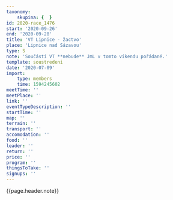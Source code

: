 ```yaml
---
taxonomy:
    skupina: {  }
id: 2020-race_1476
start: '2020-09-26'
end: '2020-09-28'
title: 'VT Lipnice - žactvo'
place: 'Lipnice nad Sázavou'
type: S
note: 'Součástí VT **nebude** JmL v tomto víkendu pořádané.'
template: soustredeni
date: '2020-07-09'
import:
    type: members
    time: 1594245602
meetTime: ''
meetPlace: ''
link: ''
eventTypeDescription: ''
startTime: ''
map: ''
terrain: ''
transport: ''
accomodation: ''
food: ''
leader: ''
return: ''
price: ''
program: ''
thingsToTake: ''
signups: ''
---
```


{{page.header.note}}

